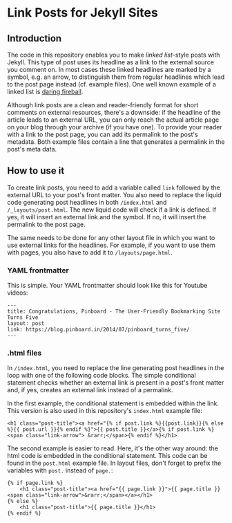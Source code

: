 # Link Posts for Jekyll Sites

## Introduction

The code in this repository enables you to make *linked list*-style posts with Jekyll. This type of post uses its headline as a link to the external source you comment on. In most cases these linked headlines are marked by a symbol, e.g. an arrow, to distinguish them from regular headlines which lead to the post page instead (cf. example files). One well known example of a linked list is [daring fireball](http://daringfireball.net).

Although link posts are a clean and reader-friendly format for short comments on external resources, there's a downside: if the headline of the article leads to an external URL, you can only reach the actual article page on your blog through your archive (if you have one). To provide your reader with a link to the post page, you can add its permalink to the post's metadata. Both example files contain a line that generates a permalink in the post's meta data.

## How to use it

To create link posts, you need to add a variable called `link` followed by the external URL to your post's front matter. You also need to replace the liquid code generating post headlines in both `/index.html` and `/_layouts/post.html`. The new liquid code will check if a link is defined. If yes, it will insert an external link and the symbol. If no, it will insert the permalink to the post page.

The same needs to be done for any other layout file in which you want to use external links for the headlines. For example, if you want to use them with pages, you also have to add it to `/layouts/page.html`.

### YAML frontmatter

This is simple. Your YAML frontmatter should look like this for Youtube videos:

    ---
    title: Congratulations, Pinboard - The User-Friendly Bookmarking Site Turns Five
    layout: post
    link: https://blog.pinboard.in/2014/07/pinboard_turns_five/
    ---

### .html files

In `/index.html`, you need to replace the line generating post headlines in the loop with one of the following code blocks. The simple conditional statement checks whether an external link is present in a post's front matter and, if yes, creates an external link instead of a permalink.

In the first example, the conditional statement is embedded within the link. This version is also used in this repository's `index.html` example file:

    <h1 class="post-title"><a href="{% if post.link %}{{post.link}}{% else %}{{ post.url }}{% endif %}">{{ post.title }}</a>{% if post.link %}<span class="link-arrow"> &rarr;</span>{% endif %}</h1>

The second example is easier to read. Here, it's the other way around: the html code is embedded in the conditional statement. This code can be found in the `post.html` example file. In layout files, don't forget to prefix the variables with `post.` instead of `page.`:

    {% if page.link %}
    	<h1 class="post-title"><a href="{{ page.link }}">{{ page.title }} <span class="link-arrow">&rarr;</span></a></h1>
    {% else %}
    	<h1 class="post-title">{{ page.title }}</h1>
    {% endif %}
